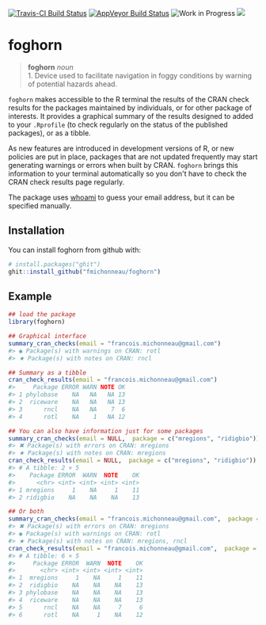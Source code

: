 
<!-- README.md is generated from README.Rmd. Please edit that file -->
[![Travis-CI Build Status](https://travis-ci.org/fmichonneau/foghorn.svg?branch=master)](https://travis-ci.org/fmichonneau/foghorn) [![AppVeyor Build Status](https://ci.appveyor.com/api/projects/status/github/fmichonneau/horn?branch=master&svg=true)](https://ci.appveyor.com/project/fmichonneau/horn) ![Work in Progress](https://img.shields.io/badge/status-work%20in%20progress-yellow.svg) [![](http://www.r-pkg.org/badges/version/foghorn)](http://www.r-pkg.org/pkg/foghorn)

foghorn
=======

> **foghorn** *noun* <br> 1. Device used to facilitate navigation in foggy conditions by warning of potential hazards ahead.

`foghorn` makes accessible to the R terminal the results of the CRAN check results for the packages maintained by individuals, or for other package of interests. It provides a graphical summary of the results designed to added to your `.Rprofile` (to check regularly on the status of the published packages), or as a tibble.

As new features are introduced in development versions of R, or new policies are put in place, packages that are not updated frequently may start generating warnings or errors when built by CRAN. `foghorn` brings this information to your terminal automatically so you don't have to check the CRAN check results page regularly.

The package uses [whoami](https://cran.r-project.org/package=whoami) to guess your email address, but it can be specified manually.

Installation
------------

You can install foghorn from github with:

``` r
# install.packages("ghit")
ghit::install_github("fmichonneau/foghorn")
```

Example
-------

``` r
## load the package
library(foghorn)

## Graphical interface
summary_cran_checks(email = "francois.michonneau@gmail.com")
#> ◉ Package(s) with warnings on CRAN: rotl
#> ★ Package(s) with notes on CRAN: rncl

## Summary as a tibble
cran_check_results(email = "francois.michonneau@gmail.com")
#>     Package ERROR WARN NOTE OK
#> 1 phylobase    NA   NA   NA 13
#> 2  riceware    NA   NA   NA 13
#> 3      rncl    NA   NA    7  6
#> 4      rotl    NA    1   NA 12

## You can also have information just for some packages
summary_cran_checks(email = NULL,  package = c("mregions", "ridigbio"))
#> ✖ Package(s) with errors on CRAN: mregions
#> ★ Package(s) with notes on CRAN: mregions
cran_check_results(email = NULL,  package = c("mregions", "ridigbio"))
#> # A tibble: 2 × 5
#>    Package ERROR  WARN  NOTE    OK
#>      <chr> <int> <int> <int> <int>
#> 1 mregions     1    NA     1    11
#> 2 ridigbio    NA    NA    NA    13

## Or both
summary_cran_checks(email = "francois.michonneau@gmail.com",  package = c("mregions", "ridigbio"))
#> ✖ Package(s) with errors on CRAN: mregions
#> ◉ Package(s) with warnings on CRAN: rotl
#> ★ Package(s) with notes on CRAN: mregions, rncl
cran_check_results(email = "francois.michonneau@gmail.com",  package = c("mregions", "ridigbio"))
#> # A tibble: 6 × 5
#>     Package ERROR  WARN  NOTE    OK
#>       <chr> <int> <int> <int> <int>
#> 1  mregions     1    NA     1    11
#> 2  ridigbio    NA    NA    NA    13
#> 3 phylobase    NA    NA    NA    13
#> 4  riceware    NA    NA    NA    13
#> 5      rncl    NA    NA     7     6
#> 6      rotl    NA     1    NA    12
```

